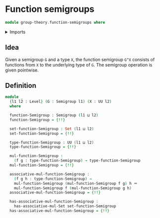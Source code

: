 # Function semigroups

```agda
module group-theory.function-semigroups where
```

<details><summary>Imports</summary>

```agda
open import foundation.identity-types
open import foundation.sets
open import foundation.universe-levels

open import group-theory.dependent-products-semigroups
open import group-theory.semigroups
```

</details>

## Idea

Given a semigroup `G` and a type `X`, the function semigroup `G^X` consists of
functions from `X` to the underlying type of `G`. The semigroup operation is
given pointwise.

## Definition

```agda
module _
  {l1 l2 : Level} (G : Semigroup l1) (X : UU l2)
  where

  function-Semigroup : Semigroup (l1 ⊔ l2)
  function-Semigroup = {!!}

  set-function-Semigroup : Set (l1 ⊔ l2)
  set-function-Semigroup = {!!}

  type-function-Semigroup : UU (l1 ⊔ l2)
  type-function-Semigroup = {!!}

  mul-function-Semigroup :
    (f g : type-function-Semigroup) → type-function-Semigroup
  mul-function-Semigroup = {!!}

  associative-mul-function-Semigroup :
    (f g h : type-function-Semigroup) →
    mul-function-Semigroup (mul-function-Semigroup f g) h ＝
    mul-function-Semigroup f (mul-function-Semigroup g h)
  associative-mul-function-Semigroup = {!!}

  has-associative-mul-function-Semigroup :
    has-associative-mul-Set set-function-Semigroup
  has-associative-mul-function-Semigroup = {!!}
```
